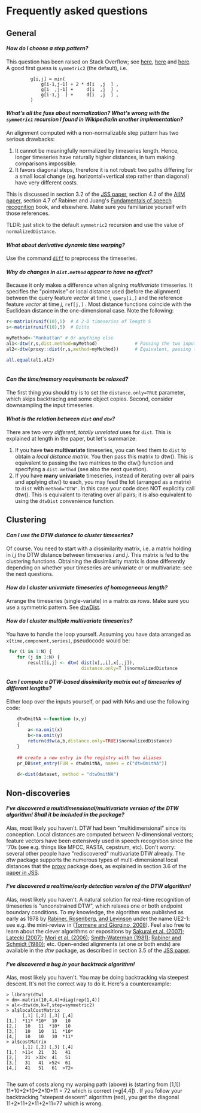 # Frequently asked questions

## General

#### *How do I choose a step pattern?*

This question has been raised on Stack Overflow; see
[here](http://stackoverflow.com/questions/30247132/r-dtw-package-cumulative-cost-matrix-decreases-at-some-points-along-the-path),
[here](http://stats.stackexchange.com/questions/95920/searching-for-dynamic-time-warping-step-pattern)
and
[here](http://stackoverflow.com/questions/29399514/how-to-decide-which-steppattern-to-use-in-dtw-algorithm).
A good first guess is `symmetric2` (the default), i.e.

``` 
         g[i,j] = min(
             g[i-1,j-1] + 2 * d[i  ,j  ] ,
             g[i  ,j-1] +     d[i  ,j  ] ,
             g[i-1,j  ] +     d[i  ,j  ] ,
         )
```


#### *What's all the fuss about normalization? What's wrong with the `symmetric1` recursion I found in Wikipedia/in another implementation?*

An alignment computed with a non-normalizable step pattern has two
serious drawbacks:

1.  It cannot be meaningfully normalized by timeseries length. Hence,
    longer timeseries have naturally higher distances, in turn making
    comparisons impossible.
2.  It favors diagonal steps, therefore it is not robust: two paths
    differing for a small local change (eg. horizontal+vertical step
    rather than diagonal) have very different costs.

This is discussed in section 3.2 of the [JSS
paper](http://www.jstatsoft.org/v31/i07/), section 4.2 of the [AIIM
paper](http://dx.doi.org/10.1016/j.artmed.2008.11.007), section 4.7 of
Rabiner and Juang's [Fundamentals of speech
recognition](http://www.worldcat.org/oclc/26674087) book, and
elsewhere. Make sure you familiarize yourself with those references.  
  
TLDR: just stick to the default `symmetric2` recursion and use the
value of `normalizedDistance`.





#### *What about *derivative* dynamic time warping?*

Use the command
[`diff`](http://stat.ethz.ch/R-manual/R-patched/library/base/html/diff.html) to preprocess
the timeseries.

#### *Why do changes in `dist.method` appear to have no effect?*

Because it only makes a difference when aligning *multivariate*
timeseries. It specifies the "pointwise" or local distance used
(before the alignment) between the query feature *vector* at time *i*,
`query[i,]` and the reference feature *vector* at time *j*, `ref[j,]`
. Most distance functions coincide with the Euclidean distance in the
one-dimensional case. Note the following:

```r 
r<-matrix(runif(10),5)  # A 2-D timeseries of length 5
s<-matrix(runif(10),5)  # Ditto

myMethod<-"Manhattan" # Or anything else
al1<-dtw(r,s,dist.method=myMethod)              # Passing the two inputs
al2<-dtw(proxy::dist(r,s,method=myMethod))      # Equivalent, passing the distance matrix

all.equal(al1,al2) 
     
```

#### *Can the time/memory requirements be relaxed?*

The first thing you should try is to set the `distance.only=TRUE`
parameter, which skips backtracing and some object copies. Second,
consider downsampling the input timeseries.




#### *What is the relation between `dist` and `dtw`?* 

There are two *very different*, *totally unrelated* uses for `dist`.
This is explained at length in the paper, but let's summarize.

1.  If you have **two multivariate** timeseries, you can feed them to
    `dist` to obtain a *local distance matrix*. You then pass this
    matrix to dtw(). This is equivalent to passing the two matrices to
    the dtw() function and specifying a `dist.method` (see also the
    next question).
2.  If you have **many univariate** timeseries, instead of iterating
    over all pairs and applying dtw() to each, you may feed the lot
    (arranged as a matrix) to `dist` with `method="DTW"`. In this case
    your code does NOT explicitly call dtw(). This is equivalent to
    iterating over all pairs; it is also equivalent to using the
    `dtwDist` convenience function.




## Clustering

#### *Can I use the DTW distance to cluster timeseries?*

Of course. You need to start with a dissimilarity matrix, i.e. a
matrix holding in *i,j* the DTW distance between timeseries *i* and
*j*. This matrix is fed to the clustering functions. Obtaining the
dissimilarity matrix is done differently depending on whether your
timeseries are univariate or or multivariate: see the next questions.

#### *How do I cluster univariate timeseries of homogeneous length?*

Arrange the timeseries (single-variate) in a matrix *as rows*. Make
sure you use a symmetric pattern. See
[dtwDist](http://www.rdocumentation.org/packages/dtw/functions/dtwDist).

#### *How do I cluster *multiple* *multivariate* timeseries?*

You have to handle the loop yourself. Assuming you have data arranged
as `x[time,component,series]`, pseudocode would be:

```R 
 for (i in 1:N) { 
    for (j in 1:N) { 
        result[i,j] <- dtw( dist(x[,,i],x[,,j]), 
		                    distance.only=T )$normalizedDistance 
```

#### *Can I compute a DTW-based dissimilarity matrix out of timeseries of different lengths?*

Either loop over the inputs yourself, or pad with NAs and use the
following code:

```R
    dtwOmitNA <-function (x,y)
    {
        a<-na.omit(x)
        b<-na.omit(y)
        return(dtw(a,b,distance.only=TRUE)$normalizedDistance)
    }
    
    ## create a new entry in the registry with two aliases
    pr_DB$set_entry(FUN = dtwOmitNA, names = c("dtwOmitNA"))
    
    d<-dist(dataset, method = "dtwOmitNA") 
```


## Non-discoveries

#### *I've discovered a multidimensional/multivariate version of the DTW algorithm! Shall it be included in the package?*

Alas, most likely you haven't. DTW had been "multidimensional" since
its conception. Local distances are computed between *N*-dimensional
vectors; feature vectors have been extensively used in speech
recognition since the '70s (see e.g. things like MFCC, RASTA,
cepstrum, etc). Don't worry: several other people have "rediscovered"
multivariate DTW already. The *dtw* package supports the numerous
types of multi-dimensional local distances that the
[proxy](http://cran.r-project.org/web/packages/proxy/index.html)
package does, as explained in section 3.6 of the [paper in
JSS](http://www.jstatsoft.org/v31/i07/).

#### *I've discovered a realtime/early detection version of the DTW algorithm!*

Alas, most likely you haven't. A natural solution for real-time
recognition of timeseries is "unconstrained DTW", which relaxes one or
both endpoint boundary conditions. To my knowledge, the algorithm was
published as early as 1978 by [Rabiner, Rosenberg, and
Levinson](http://dx.doi.org/10.1109/TASSP.1978.1163164) under the name
UE2-1: see e.g. the mini-review in ([Tormene and Giorgino,
2008](http://dx.doi.org/10.1016/j.artmed.2008.11.007)). Feel also free
to learn about the clever algorithms or expositions by [Sakurai et al.
(2007)](http://dx.doi.org/10.1109/ICDE.2007.368963); [Latecki
(2007)](http://ieeexplore.ieee.org/xpls/abs_all.jsp?arnumber=4470291);
[Mori et al. (2006)](http://dx.doi.org/10.1109/ICPR.2006.467);
[Smith-Waterman
(1981)](http://dx.doi.org/10.1016%2F0022-2836%2881%2990087-5);
[Rabiner and Schmidt
(1980)](http://dx.doi.org/10.1109/TASSP.1980.1163422); etc. Open-ended
alignments (at one or both ends) are available in the *dtw* package,
as described in section 3.5 of the [JSS
paper](http://www.jstatsoft.org/v31/i07/).

#### *I've discovered a bug in your backtrack algorithm!*

Alas, most likely you haven't. You may be doing backtracking via
steepest descent. It's not the correct way to do it. Here's a
counterexample:

```
> library(dtw) 
> dm<-matrix(10,4,4)+diag(rep(1,4))
> al<-dtw(dm,k=T,step=symmetric2)   
> al$localCostMatrix
      [,1] [,2] [,3] [,4]
[1,]  *11* *10*  10   10
[2,]   10   11  *10*  10
[3,]   10   10   11  *10*
[4,]   10   10   10  *11*
> al$costMatrix
      [,1] [,2] [,3] [,4]
[1,]  >11<  21   31   41
[2,]   21  >32<  41   51
[3,]   31   41  >52<  61
[4,]   41   51   61  >72<
      
```

The sum of costs along my warping path (above) is (starting from
\[1,1\]) 11+10+2\*10+2\*10+11 = 72 which is correct (=g\[4,4\]) . If
you follow your backtracking "steepest descent" algorithm (red), you
get the diagonal 11+2\*11+2\*11+2\*11=77 which is wrong.

